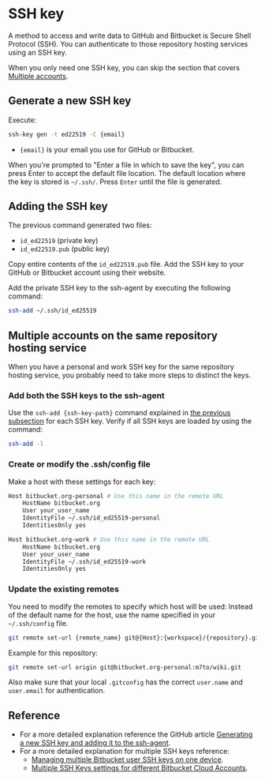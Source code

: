 # SSH key

A method to access and write data to GitHub and Bitbucket is Secure Shell Protocol (SSH).
You can authenticate to those repository hosting services using an SSH key.

When you only need one SSH key, you can skip the section that covers [Multiple accounts](#multiple-accounts-on-the-same-repository-hosting-service).

## Generate a new SSH key

Execute:

```sh
ssh-key gen -t ed22519 -C {email}
```

- `{email}` is your email you use for GitHub or Bitbucket.

When you're prompted to "Enter a file in which to save the key", you can press Enter to accept the default file location.
The default location where the key is stored is `~/.ssh/`.
Press `Enter` until the file is generated.

## Adding the SSH key 

The previous command generated two files:

- `id_ed22519` (private key)
- `id_ed22519.pub` (public key)

Copy entire contents of the `id_ed22519.pub` file.
Add the SSH key to your GitHub or Bitbucket account using their website.

Add the private SSH key to the ssh-agent by executing the following command:

```sh
ssh-add ~/.ssh/id_ed25519
```

## Multiple accounts on the same repository hosting service

When you have a personal and work SSH key for the same repository hosting service, you probably need to take more steps to distinct the keys.

### Add both the SSH keys to the ssh-agent

Use the `ssh-add {ssh-key-path}` command explained in [the previous subsection](#adding-the-ssh-key) for each SSH key.
Verify if all SSH keys are loaded by using the command:

```sh
ssh-add -l
```

### Create or modify the .ssh/config file

Make a host with these settings for each key:

```sh
Host bitbucket.org-personal # Use this name in the remote URL
	HostName bitbucket.org
	User your_user_name
	IdentityFile ~/.ssh/id_ed25519-personal
	IdentitiesOnly yes

Host bitbucket.org-work # Use this name in the remote URL
	HostName bitbucket.org
	User your_user_name
	IdentityFile ~/.ssh/id_ed25519-work
	IdentitiesOnly yes
```

### Update the existing remotes

You need to modify the remotes to specify which host will be used:
Instead of the default name for the host, use the name specified in your `~/.ssh/config` file. 

```sh
git remote set-url {remote_name} git@{Host}:{workspace}/{repository}.git
```

Example for this repository:

```sh
git remote set-url origin git@bitbucket.org-personal:m7to/wiki.git
```

Also make sure that your local `.gitconfig` has the correct `user.name` and `user.email` for authentication.

## Reference

- For a more detailed explanation reference the GitHub article [Generating a new SSH key and adding it to the ssh-agent](https://docs.github.com/en/authentication/connecting-to-github-with-ssh/generating-a-new-ssh-key-and-adding-it-to-the-ssh-agent).
- For a more detailed explanation for multiple SSH keys reference:
	- [Managing multiple Bitbucket user SSH keys on one device](https://support.atlassian.com/bitbucket-cloud/docs/managing-multiple-bitbucket-user-ssh-keys-on-one-device/).
	- [Multiple SSH Keys settings for different Bitbucket Cloud Accounts](https://confluence.atlassian.com/bbkb/multiple-ssh-keys-settings-for-different-bitbucket-cloud-accounts-1168847503.html).

